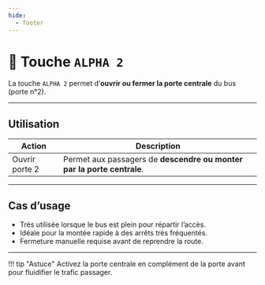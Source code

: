 ```yaml
---
hide:
  - footer
---
```


# 🔘 Touche `ALPHA 2`

La touche `ALPHA 2` permet d’**ouvrir ou fermer la porte centrale** du bus (porte n°2).

---

## Utilisation

| Action           | Description                                                                 |
|------------------|-----------------------------------------------------------------------------|
| Ouvrir porte 2   | Permet aux passagers de **descendre ou monter par la porte centrale**.      |

---

## Cas d’usage

- Très utilisée lorsque le bus est plein pour répartir l’accès.
- Idéale pour la montée rapide à des arrêts très fréquentés.
- Fermeture manuelle requise avant de reprendre la route.

---

!!! tip "Astuce"
    Activez la porte centrale en complément de la porte avant pour fluidifier le trafic passager.
